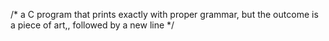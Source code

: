 /* a C program that prints exactly with proper grammar, but the outcome is a piece of art,, followed by a new line */
